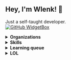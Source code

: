 ## Hey, I'm Wlenk! 👋
Just a self-taught developer.   
[![GitHub WidgetBox](https://github-widgetbox.vercel.app/api/profile?username=Wlenk&data=followers,repositories,commits)](https://github.com/Jurredr/github-widgetbox)
<details>
<summary><b>Organizations</b></summary>
<ul>
 <li>SkidderMC</li>
 <li>mccheatz</li>
 <li>UnlegitMC</li>
 <li>BakaBotTeam</li>
 <li>More...</li>
</ul>
</details>

<details>
<summary><b>Skills</b></summary>
<ul>
 <li>Java</li>
 <li>Kotlin</li>
 <li>C++</li>
 <li>HTML</li>
 <li>Lua</li>
 <li>Python3</li>
 <li>CSS</li>
 <li>NodeJS</li>
 <li>Jetpack Compose</li>
 <li>JVM Bytecode</li>
 <li>More...</li>
</ul>
</details>

<details>
<summary><b>Learning queue</b></summary>
<ul>
 <li>A lot...</li>
</ul>
</details>
<details>
<summary><b>LOL</b></summary>
<ul>
 <li>（This page is forked from Liulihaocai's repository</li>
</ul>
</details>

